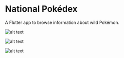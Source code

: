 # National Pokédex

A Flutter app to browse information about wild Pokémon.

![alt text](https://i.imgur.com/KhjOST7.png "Screen shot 1")

![alt text](https://i.imgur.com/jPXqUu9.png "Screen shot 2")

![alt text](https://i.imgur.com/wCGK7oI.png "Screen shot 3")
